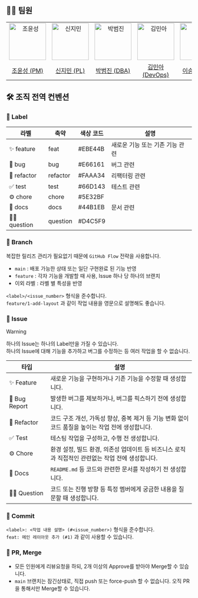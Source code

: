 ## 🙌🏻 팀원
<table>
  <tbody>
    <tr>
      <td align="center">
        <a href="https://github.com/Yunsung-Jo"><img src="https://avatars.githubusercontent.com/u/135187534?v=4" width="100px;" alt="조윤성"/><br /></a>
      </td>
      <td align="center">
        <a href="https://github.com/Jimin730"><img src="https://avatars.githubusercontent.com/u/108002997?v=4" width="100px;" alt="신지민"/><br /></a>
      </td>
      <td align="center">
        <a href="https://github.com/karlislepark"><img src="https://avatars.githubusercontent.com/u/64067168?v=4" width="100px;" alt="박범진"/><br /></a>
      </td>
      <td align="center">
        <a href="https://github.com/Ogu1208"><img src="https://avatars.githubusercontent.com/u/76902448?v=4" width="100px;" alt="김민아"/><br /></a>
      </td>
      <td align="center">
        <a href="https://github.com/Friox"><img src="https://avatars.githubusercontent.com/u/10986386?v=4" width="100px;" alt="이승훈"/><br /></a>
      </td>
      <td align="center">
        <a href="https://github.com/EndlessMilkyway"><img src="https://avatars.githubusercontent.com/u/26517746?v=4" width="100px;" alt="김영렬"/><br /></a>
      </td>
      <td align="center">
        <a href="https://github.com/chanwonlee"><img src="https://avatars.githubusercontent.com/u/116537544?v=4" width="100px;" alt="이찬원"/><br /></a>
      </td>
    </tr>
    <tr>
      <td align="center"><a href="https://github.com/Yunsung-Jo">조윤성 (PM)</a></td>
      <td align="center"><a href="https://github.com/Jimin730">신지민 (PL)</a></td>
      <td align="center"><a href="https://github.com/karlislepark">박범진 (DBA)</a></td>
      <td align="center"><a href="https://github.com/Ogu1208">김민아 (DevOps)</a></td>
      <td align="center"><a href="https://github.com/Friox">이승훈 (CM)</a></td>
      <td align="center"><a href="https://github.com/EndlessMilkyway">김영렬</a></td>
      <td align="center"><a href="https://github.com/chanwonlee">이찬원</a></td>
    </tr>
  </tbody>
</table>

## 🛠️ 조직 전역 컨벤션
### 🌿 Label
| 라벨 | 축약 | 색상 코드 | 설명 |
| --- | --- | --- | --- |
| ✨ feature | feat | #EBE44B | 새로운 기능 또는 기존 기능 관련 |
| 🐞 bug | bug | #E66161 | 버그 관련 |
| 🪏 refactor | refactor | #FAAA34 | 리팩터링 관련 |
| ✅ test | test | #66D143 | 테스트 관련 |
| ⚙️ chore | chore | #5E32BF |  |
| 📝 docs | docs | #44B1EB | 문서 관련 |
| 🙋🏻 question | question | #D4C5F9 |  |

### 🌿 Branch
복잡한 릴리즈 관리가 필요없기 때문에 `GitHub Flow` 전략을 사용합니다.
* `main` : 배포 가능한 상태 또는 일단 구현완료 된 기능 반영
* `feature` : 각자 기능을 개발할 때 사용, Issue 하나 당 하나의 브랜치
* 이외 라벨 : 라벨 별 특성을 반영

`<label>/<issue_number>` 형식을 준수합니다.  
`feature/1-add-layout` 과 같이 작업 내용을 영문으로 설명해도 좋습니다.

### 🌿 Issue
> [!WARNING]
> 하나의 Issue는 하나의 Label만을 가질 수 있습니다.  
> 하나의 Issue에 대해 기능을 추가하고 버그를 수정하는 등 여러 작업을 할 수 없습니다.

| 타입 | 설명 |
| --- | --- |
| ✨ Feature | 새로운 기능을 구현하거나 기존 기능을 수정할 때 생성합니다. |
| 🐞 Bug Report | 발생한 버그를 제보하거나, 버그를 픽스하기 전에 생성합니다. |
| 🪏 Refactor | 코드 구조 개선, 가독성 향상, 중복 제거 등 기능 변화 없이 코드 품질을 높이는 작업 전에 생성합니다. |
| ✅ Test | 테스팅 작업을 구성하고, 수행 전 생성합니다. |
| ⚙️ Chore | 환경 설정, 빌드 환경, 의존성 업데이트 등 비즈니스 로직과 직접적인 관련없는 작업 전에 생성합니다. |
| 📝 Docs | `README.md` 등 코드와 관련한 문서를 작성하기 전 생성합니다. |
| 🙋🏻 Question | 코드 또는 진행 방향 등 특정 멤버에게 궁금한 내용을 질문할 때 생성합니다. |

### 🌿 Commit
`<label>: <작업 내용 설명> (#<issue_number>)` 형식을 준수합니다.  
`feat: 메인 레이아웃 추가 (#1)` 과 같이 사용할 수 있습니다.

### 🌿 PR, Merge
* 모든 인원에게 리뷰요청을 하되, 2개 이상의 Approve를 받아야 Merge할 수 있습니다.
* `main` 브랜치는 잠긴상태로, 직접 push 또는 force-push 할 수 없습니다. 오직 PR을 통해서만 Merge할 수 있습니다.
